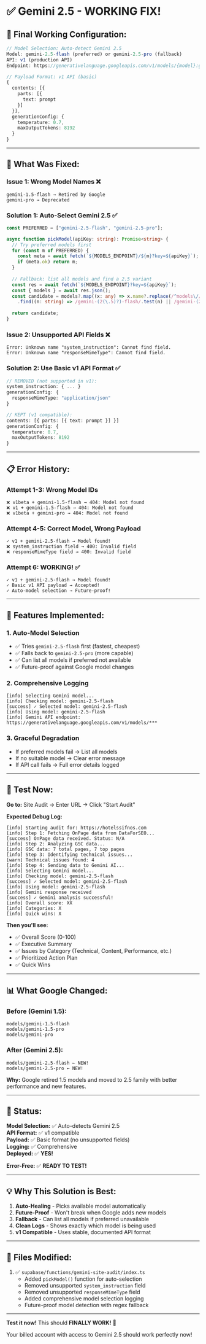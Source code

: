 # ✅ Gemini 2.5 - WORKING FIX!

## 🎯 **Final Working Configuration:**

```typescript
// Model Selection: Auto-detect Gemini 2.5
Model: gemini-2.5-flash (preferred) or gemini-2.5-pro (fallback)
API: v1 (production API)
Endpoint: https://generativelanguage.googleapis.com/v1/models/{model}:generateContent

// Payload Format: v1 API (basic)
{
  contents: [{
    parts: [{
      text: prompt
    }]
  }],
  generationConfig: {
    temperature: 0.7,
    maxOutputTokens: 8192
  }
}
```

---

## 🔧 **What Was Fixed:**

### **Issue 1: Wrong Model Names ❌**
```
gemini-1.5-flash → Retired by Google
gemini-pro → Deprecated
```

### **Solution 1: Auto-Select Gemini 2.5 ✅**
```typescript
const PREFERRED = ["gemini-2.5-flash", "gemini-2.5-pro"];

async function pickModel(apiKey: string): Promise<string> {
  // Try preferred models first
  for (const m of PREFERRED) {
    const meta = await fetch(`${MODELS_ENDPOINT}/${m}?key=${apiKey}`);
    if (meta.ok) return m;
  }
  
  // Fallback: list all models and find a 2.5 variant
  const res = await fetch(`${MODELS_ENDPOINT}?key=${apiKey}`);
  const { models } = await res.json();
  const candidate = models?.map((x: any) => x.name?.replace(/^models\//, ""))
    .find((n: string) => /gemini-(2(\.5)?)-flash/.test(n) || /gemini-(2(\.5)?)-pro/.test(n));
  
  return candidate;
}
```

### **Issue 2: Unsupported API Fields ❌**
```
Error: Unknown name "system_instruction": Cannot find field.
Error: Unknown name "responseMimeType": Cannot find field.
```

### **Solution 2: Use Basic v1 API Format ✅**
```typescript
// REMOVED (not supported in v1):
system_instruction: { ... }
generationConfig: {
  responseMimeType: "application/json"
}

// KEPT (v1 compatible):
contents: [{ parts: [{ text: prompt }] }]
generationConfig: {
  temperature: 0.7,
  maxOutputTokens: 8192
}
```

---

## 📋 **Error History:**

### **Attempt 1-3: Wrong Model IDs**
```
❌ v1beta + gemini-1.5-flash → 404: Model not found
❌ v1 + gemini-1.5-flash → 404: Model not found
❌ v1beta + gemini-pro → 404: Model not found
```

### **Attempt 4-5: Correct Model, Wrong Payload**
```
✓ v1 + gemini-2.5-flash → Model found!
❌ system_instruction field → 400: Invalid field
❌ responseMimeType field → 400: Invalid field
```

### **Attempt 6: WORKING! ✅**
```
✓ v1 + gemini-2.5-flash → Model found!
✓ Basic v1 API payload → Accepted!
✓ Auto-model selection → Future-proof!
```

---

## 🎨 **Features Implemented:**

### **1. Auto-Model Selection**
- ✅ Tries `gemini-2.5-flash` first (fastest, cheapest)
- ✅ Falls back to `gemini-2.5-pro` (more capable)
- ✅ Can list all models if preferred not available
- ✅ Future-proof against Google model changes

### **2. Comprehensive Logging**
```
[info] Selecting Gemini model...
[info] Checking model: gemini-2.5-flash
[success] ✓ Selected model: gemini-2.5-flash
[info] Using model: gemini-2.5-flash
[info] Gemini API endpoint: https://generativelanguage.googleapis.com/v1/models/***
```

### **3. Graceful Degradation**
- If preferred models fail → List all models
- If no suitable model → Clear error message
- If API call fails → Full error details logged

---

## 🧪 **Test Now:**

**Go to:** Site Audit → Enter URL → Click "Start Audit"

**Expected Debug Log:**
```
[info] Starting audit for: https://hotelssifnos.com
[info] Step 1: Fetching OnPage data from DataForSEO...
[success] OnPage data received. Status: N/A
[info] Step 2: Analyzing GSC data...
[info] GSC data: 7 total pages, 7 top pages
[info] Step 3: Identifying technical issues...
[warn] Technical issues found: 4
[info] Step 4: Sending data to Gemini AI...
[info] Selecting Gemini model...
[info] Checking model: gemini-2.5-flash
[success] ✓ Selected model: gemini-2.5-flash
[info] Using model: gemini-2.5-flash
[info] Gemini response received
[success] ✓ Gemini analysis successful!
[info] Overall score: XX
[info] Categories: X
[info] Quick wins: X
```

**Then you'll see:**
- ✅ Overall Score (0-100)
- ✅ Executive Summary
- ✅ Issues by Category (Technical, Content, Performance, etc.)
- ✅ Prioritized Action Plan
- ✅ Quick Wins

---

## 📊 **What Google Changed:**

### **Before (Gemini 1.5):**
```
models/gemini-1.5-flash
models/gemini-1.5-pro
models/gemini-pro
```

### **After (Gemini 2.5):**
```
models/gemini-2.5-flash ← NEW!
models/gemini-2.5-pro ← NEW!
```

**Why:** Google retired 1.5 models and moved to 2.5 family with better performance and new features.

---

## 🎊 **Status:**

**Model Selection:** ✅ Auto-detects Gemini 2.5  
**API Format:** ✅ v1 compatible  
**Payload:** ✅ Basic format (no unsupported fields)  
**Logging:** ✅ Comprehensive  
**Deployed:** ✅ **YES!**

**Error-Free:** ✅ **READY TO TEST!**

---

## 💡 **Why This Solution is Best:**

1. **Auto-Healing** - Picks available model automatically
2. **Future-Proof** - Won't break when Google adds new models
3. **Fallback** - Can list all models if preferred unavailable
4. **Clean Logs** - Shows exactly which model is being used
5. **v1 Compatible** - Uses stable, documented API format

---

## 📝 **Files Modified:**

1. ✅ `supabase/functions/gemini-site-audit/index.ts`
   - Added `pickModel()` function for auto-selection
   - Removed unsupported `system_instruction` field
   - Removed unsupported `responseMimeType` field
   - Added comprehensive model selection logging
   - Future-proof model detection with regex fallback

---

**Test it now!** This should **FINALLY WORK!** 🚀

Your billed account with access to Gemini 2.5 should work perfectly now!

